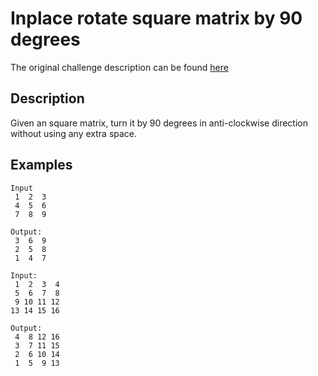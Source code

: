 # Inplace rotate square matrix by 90 degrees

The original challenge description can be found [here](https://www.geeksforgeeks.org/inplace-rotate-square-matrix-by-90-degrees/)

## Description

Given an square matrix, turn it by 90 degrees in anti-clockwise direction without using any extra space.

## Examples

```
Input
 1  2  3
 4  5  6
 7  8  9

Output:
 3  6  9
 2  5  8
 1  4  7
```

```
Input:
 1  2  3  4
 5  6  7  8
 9 10 11 12
13 14 15 16

Output:
 4  8 12 16
 3  7 11 15
 2  6 10 14
 1  5  9 13
 ```
